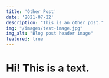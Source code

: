```yaml
---
title: 'Other Post'
date: '2021-07-22'
description: "This is an other post."
img: "/images/test-image.jpg"
img_alt: "Blog post header image"
featured: true
---
```


# Hi! This is a text.